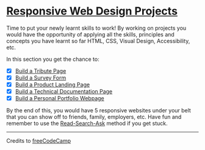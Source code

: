 # [Responsive Web Design Projects](https://www.freecodecamp.org/learn/responsive-web-design/responsive-web-design-projects/)

Time to put your newly learnt skills to work! By working on projects you would have the opportunity of applying all the skills, principles and concepts you have learnt so far HTML, CSS, Visual Design, Accessibility, etc.

In this section you get the chance to:

- [x] [Build a Tribute Page](./01-build-a-tribute-page.md)
- [x] [Build a Survey Form](./02-build-a-survey-form.md)
- [x] [Build a Product Landing Page](./03-build-a-product-landing-page.md)
- [x] [Build a Technical Documentation Page](./04-build-a-technical-documentation-page.md)
- [x] [Build a Personal Portfolio Webpage](./05-build-a-personal-portfolio-webpage.md)

By the end of this, you would have 5 responsive websites under your belt that you can show off to friends, family, employers, etc. Have fun and remember to use the [Read-Search-Ask](https://forum.freecodecamp.org/t/how-to-get-help-when-you-are-stuck/19514) method if you get stuck.

---

Credits to [freeCodeCamp](https://www.freecodecamp.org/)

